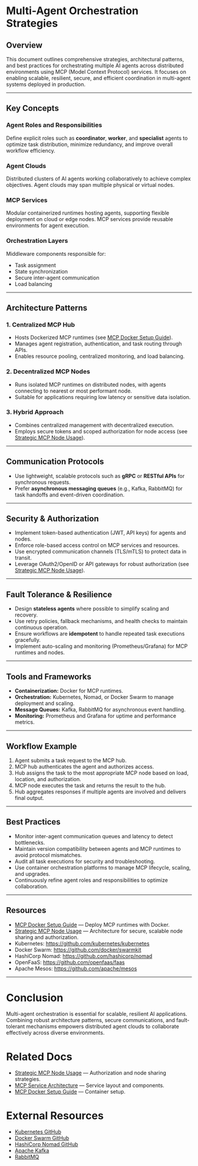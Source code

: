 # Multi-Agent Orchestration Strategies

## Overview

This document outlines comprehensive strategies, architectural patterns, and best practices for orchestrating multiple AI agents across distributed environments using MCP (Model Context Protocol) services. It focuses on enabling scalable, resilient, secure, and efficient coordination in multi-agent systems deployed in production.

---

## Key Concepts

### Agent Roles and Responsibilities  
Define explicit roles such as **coordinator**, **worker**, and **specialist** agents to optimize task distribution, minimize redundancy, and improve overall workflow efficiency.

### Agent Clouds  
Distributed clusters of AI agents working collaboratively to achieve complex objectives. Agent clouds may span multiple physical or virtual nodes.

### MCP Services  
Modular containerized runtimes hosting agents, supporting flexible deployment on cloud or edge nodes. MCP services provide reusable environments for agent execution.

### Orchestration Layers  
Middleware components responsible for:
- Task assignment  
- State synchronization  
- Secure inter-agent communication  
- Load balancing

---

## Architecture Patterns

### 1. Centralized MCP Hub  
- Hosts Dockerized MCP runtimes (see [MCP Docker Setup Guide](./mcp_docker_setup_guide.md)).  
- Manages agent registration, authentication, and task routing through APIs.  
- Enables resource pooling, centralized monitoring, and load balancing.

### 2. Decentralized MCP Nodes  
- Runs isolated MCP runtimes on distributed nodes, with agents connecting to nearest or most performant node.  
- Suitable for applications requiring low latency or sensitive data isolation.

### 3. Hybrid Approach  
- Combines centralized management with decentralized execution.  
- Employs secure tokens and scoped authorization for node access (see [Strategic MCP Node Usage](./strategic_mcp_node_usage.md)).  

---

## Communication Protocols

- Use lightweight, scalable protocols such as **gRPC** or **RESTful APIs** for synchronous requests.  
- Prefer **asynchronous messaging queues** (e.g., Kafka, RabbitMQ) for task handoffs and event-driven coordination.

---

## Security & Authorization

- Implement token-based authentication (JWT, API keys) for agents and nodes.  
- Enforce role-based access control on MCP services and resources.  
- Use encrypted communication channels (TLS/mTLS) to protect data in transit.  
- Leverage OAuth2/OpenID or API gateways for robust authorization (see [Strategic MCP Node Usage](./strategic_mcp_node_usage.md)).

---

## Fault Tolerance & Resilience

- Design **stateless agents** where possible to simplify scaling and recovery.  
- Use retry policies, fallback mechanisms, and health checks to maintain continuous operation.  
- Ensure workflows are **idempotent** to handle repeated task executions gracefully.  
- Implement auto-scaling and monitoring (Prometheus/Grafana) for MCP runtimes and nodes.

---

## Tools and Frameworks

- **Containerization:** Docker for MCP runtimes.  
- **Orchestration:** Kubernetes, Nomad, or Docker Swarm to manage deployment and scaling.  
- **Message Queues:** Kafka, RabbitMQ for asynchronous event handling.  
- **Monitoring:** Prometheus and Grafana for uptime and performance metrics.

---

## Workflow Example

1. Agent submits a task request to the MCP hub.  
2. MCP hub authenticates the agent and authorizes access.  
3. Hub assigns the task to the most appropriate MCP node based on load, location, and authorization.  
4. MCP node executes the task and returns the result to the hub.  
5. Hub aggregates responses if multiple agents are involved and delivers final output.

---

## Best Practices

- Monitor inter-agent communication queues and latency to detect bottlenecks.  
- Maintain version compatibility between agents and MCP runtimes to avoid protocol mismatches.  
- Audit all task executions for security and troubleshooting.  
- Use container orchestration platforms to manage MCP lifecycle, scaling, and upgrades.  
- Continuously refine agent roles and responsibilities to optimize collaboration.

---

## Resources

- [MCP Docker Setup Guide](./mcp_docker_setup_guide.md) — Deploy MCP runtimes with Docker.  
- [Strategic MCP Node Usage](./strategic_mcp_node_usage.md) — Architecture for secure, scalable node sharing and authorization.  
- Kubernetes: https://github.com/kubernetes/kubernetes  
- Docker Swarm: https://github.com/docker/swarmkit  
- HashiCorp Nomad: https://github.com/hashicorp/nomad  
- OpenFaaS: https://github.com/openfaas/faas  
- Apache Mesos: https://github.com/apache/mesos  

---

# Conclusion

Multi-agent orchestration is essential for scalable, resilient AI applications. Combining robust architecture patterns, secure communications, and fault-tolerant mechanisms empowers distributed agent clouds to collaborate effectively across diverse environments.

# Related Docs

- [Strategic MCP Node Usage](strategic_mcp_node_usage.md) — Authorization and node sharing strategies.  
- [MCP Service Architecture](mcp_service_architecture.md) — Service layout and components.  
- [MCP Docker Setup Guide](mcp_docker_setup_guide.md) — Container setup.

# External Resources

- [Kubernetes GitHub](https://github.com/kubernetes/kubernetes)  
- [Docker Swarm GitHub](https://github.com/docker/swarmkit)  
- [HashiCorp Nomad GitHub](https://github.com/hashicorp/nomad)  
- [Apache Kafka](https://kafka.apache.org/)  
- [RabbitMQ](https://www.rabbitmq.com/)